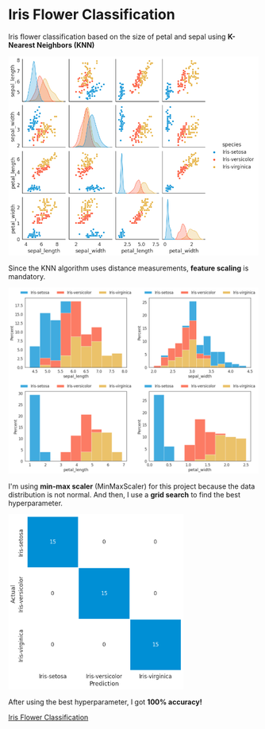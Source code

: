 # Iris Flower Classification

Iris flower classification based on the size of petal and sepal using **K-Nearest Neighbors (KNN)**

<img class="img-modal-src" src="project-iris-flower/iris-pair-plot.png?raw=true" alt="Iris - Data Distribution">

Since the KNN algorithm uses distance measurements, **feature scaling** is mandatory.

<img class="img-modal-src" src="project-iris-flower/iris-hist.png?raw=true" alt="Iris - Histogram">

I'm using **min-max scaler** (MinMaxScaler) for this project because the data distribution is not normal. And then, I use a **grid search** to find the best hyperparameter.

<img class="img-modal-src" src="project-iris-flower/iris-confusion-matrix-gs.png?raw=true" alt="Iris - Confusion Matrix" width="70%">

After using the best hyperparameter, I got **100% accuracy!**

<a href="https://www.kaggle.com/code/adhang/iris-flower-classification-knn-100-accuracy" target="_blank">Iris Flower Classification</a>